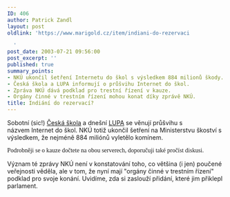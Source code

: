 ```yaml
---
ID: 406
author: Patrick Zandl
layout: post
oldlink: 'https://www.marigold.cz/item/indiani-do-rezervaci

  '
post_date: 2003-07-21 09:56:00
post_excerpt: ''
published: true
summary_points:
- NKÚ ukončil šetření Internetu do škol s výsledkem 884 milionů škody.
- Česká škola a LUPA informují o průšvihu Internet do škol.
- Zpráva NKÚ dává podklad pro trestní řízení v kauze.
- Orgány činné v trestním řízení mohou konat díky zprávě NKÚ.
title: Indiání do rezervací?
---
```


<p>
Sobotní (sic!) <A href="http://www.ceskaskola.cz/ICTveskole/Ar.asp?ARI=101235&amp;CAI=2131">Česká škola</A> a dnešní <A href="http://www.lupa.cz/clanek.php3?show=2934">LUPA</A> se věnují průšvihu s názvem&#160;Internet do škol.&#160;NKÚ totiž ukončil šetření na Ministerstvu škoství s výsledkem, že nejméně 884 miliónů vyletělo komínem.&#160;</p>

<p>
<FONT face=Times>Podrobněji se o kauze dočtete na obou serverech, doporučuji také pročíst diskusi.</FONT></p>

<p>
Význam té zprávy NKÚ není v konstatování toho, co většina (i jen) poučené veřejnosti věděla, ale v tom, že nyní mají "orgány činné v trestním řízení" podklad pro svoje konání. Uvidíme, zda si zaslouží přidání, které jim přiklepl parlament.</p>